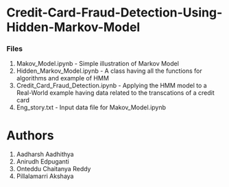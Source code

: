 # Credit-Card-Fraud-Detection-Using-Hidden-Markov-Model

### Files
1. Makov_Model.ipynb                    - Simple illustration of Markov Model
2. Hidden_Markov_Model.ipynb            - A class having all the functions for algorithms and example of HMM
3. Credit_Card_Fraud_Detection.ipynb    - Applying the HMM model to a Real-World example having data related to the transcations of a credit card
4. Eng_story.txt                        - Input data file for Makov_Model.ipynb



# Authors
1. Aadharsh Aadhithya
2. Anirudh Edpuganti
3. Onteddu Chaitanya Reddy
4. Pillalamarri Akshaya



